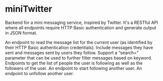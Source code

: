 # miniTwitter


Backend for a mini messaging service, inspired by Twitter. It's a RESTful API where all endpoints require HTTP Basic authentication and generate output in JSON format. 

An endpoint to read the message list for the current user (as identified by their HTTP Basic authentication credentials). Include messages they have sent and messages sent by users they follow. Support a “search=” parameter that can be used to further filter messages based on keyword.
Endpoints to get the list of people the user is following as well as the followers of the user.
An endpoint to start following another user.
An endpoint to unfollow another user. 
